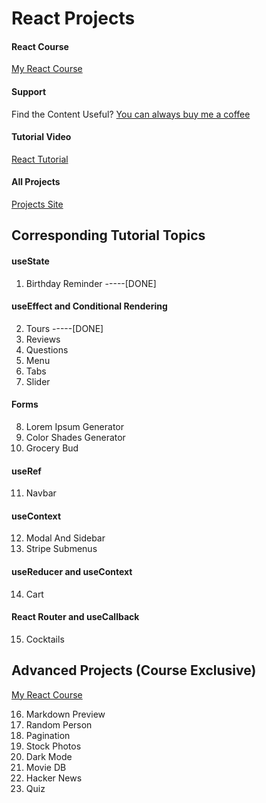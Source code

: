 # React Projects

#### React Course

[My React Course](https://www.udemy.com/course/react-tutorial-and-projects-course/?referralCode=FEE6A921AF07E2563CEF)

#### Support

Find the Content Useful? [You can always buy me a coffee](https://www.buymeacoffee.com/johnsmilga)

#### Tutorial Video

[React Tutorial](https://youtu.be/iZhV0bILFb0)

#### All Projects

[Projects Site](https://react-projects.netlify.app/)

## Corresponding Tutorial Topics

#### useState

1. Birthday Reminder -----[DONE]

#### useEffect and Conditional Rendering

2. Tours -----[DONE]
3. Reviews
4. Questions
5. Menu
6. Tabs
7. Slider

#### Forms

8. Lorem Ipsum Generator
9. Color Shades Generator
10. Grocery Bud

#### useRef

11. Navbar

#### useContext

12. Modal And Sidebar
13. Stripe Submenus

#### useReducer and useContext

14. Cart

#### React Router and useCallback

15. Cocktails

## Advanced Projects (Course Exclusive)

[My React Course](https://www.udemy.com/course/react-tutorial-and-projects-course/?referralCode=FEE6A921AF07E2563CEF)

16. Markdown Preview
17. Random Person
18. Pagination
19. Stock Photos
20. Dark Mode
21. Movie DB
22. Hacker News
23. Quiz
